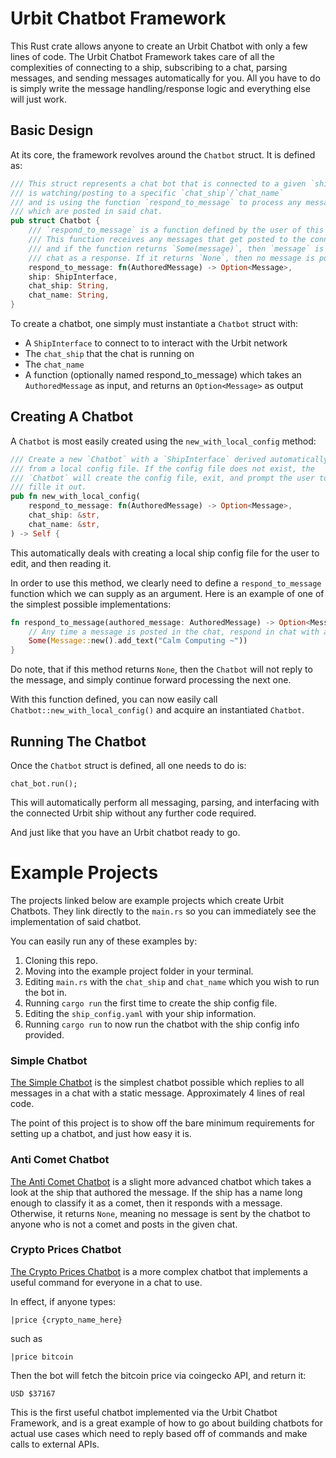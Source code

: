 # Urbit Chatbot Framework

This Rust crate allows anyone to create an Urbit Chatbot with only a few lines of code. The Urbit Chatbot Framework takes care of all the complexities of connecting to a ship, subscribing to a chat, parsing messages, and sending messages automatically for you. All you have to do is simply write the message handling/response logic and everything else will just work.

## Basic Design

At its core, the framework revolves around the `Chatbot` struct. It is defined as:

```rust
/// This struct represents a chat bot that is connected to a given `ship`,
/// is watching/posting to a specific `chat_ship`/`chat_name`
/// and is using the function `respond_to_message` to process any messages
/// which are posted in said chat.
pub struct Chatbot {
    /// `respond_to_message` is a function defined by the user of this framework.
    /// This function receives any messages that get posted to the connected chat,
    /// and if the function returns `Some(message)`, then `message` is posted to the
    /// chat as a response. If it returns `None`, then no message is posted.
    respond_to_message: fn(AuthoredMessage) -> Option<Message>,
    ship: ShipInterface,
    chat_ship: String,
    chat_name: String,
}
```

To create a chatbot, one simply must instantiate a `Chatbot` struct with:

- A `ShipInterface` to connect to to interact with the Urbit network
- The `chat_ship` that the chat is running on
- The `chat_name`
- A function (optionally named respond_to_message) which takes an `AuthoredMessage` as input, and returns an `Option<Message>` as output

## Creating A Chatbot

A `Chatbot` is most easily created using the `new_with_local_config` method:

```rust
/// Create a new `Chatbot` with a `ShipInterface` derived automatically
/// from a local config file. If the config file does not exist, the
/// `Chatbot` will create the config file, exit, and prompt the user to
/// fille it out.
pub fn new_with_local_config(
    respond_to_message: fn(AuthoredMessage) -> Option<Message>,
    chat_ship: &str,
    chat_name: &str,
) -> Self {
```

This automatically deals with creating a local ship config file for the user to edit, and then reading it.

In order to use this method, we clearly need to define a `respond_to_message` function which we can supply as an argument. Here is an example of one of the simplest possible implementations:

```rust
fn respond_to_message(authored_message: AuthoredMessage) -> Option<Message> {
    // Any time a message is posted in the chat, respond in chat with a static message.
    Some(Message::new().add_text("Calm Computing ~"))
}
```

Do note, that if this method returns `None`, then the `Chatbot` will not reply to the message, and simply continue forward processing the next one.

With this function defined, you can now easily call `Chatbot::new_with_local_config()` and acquire an instantiated `Chatbot`.

## Running The Chatbot

Once the `Chatbot` struct is defined, all one needs to do is:

```
chat_bot.run();
```

This will automatically perform all messaging, parsing, and interfacing with the connected Urbit ship without any further code required.

And just like that you have an Urbit chatbot ready to go.

# Example Projects

The projects linked below are example projects which create Urbit Chatbots. They link directly to the `main.rs` so you can immediately see the implementation of said chatbot.

You can easily run any of these examples by:

1. Cloning this repo.
2. Moving into the example project folder in your terminal.
3. Editing `main.rs` with the `chat_ship` and `chat_name` which you wish to run the bot in.
4. Running `cargo run` the first time to create the ship config file.
5. Editing the `ship_config.yaml` with your ship information.
6. Running `cargo run` to now run the chatbot with the ship config info provided.

### Simple Chatbot

[The Simple Chatbot](examples/simple-chatbot/src/main.rs) is the simplest chatbot possible which replies to all messages in a chat with a static message. Approximately 4 lines of real code.

The point of this project is to show off the bare minimum requirements for setting up a chatbot, and just how easy it is.

### Anti Comet Chatbot

[The Anti Comet Chatbot](examples/anti-comet-chatbot/src/main.rs) is a slight more advanced chatbot which takes a look at the ship that authored the message. If the ship has a name long enough to classify it as a comet, then it responds with a message. Otherwise, it returns `None`, meaning no message is sent by the chatbot to anyone who is not a comet and posts in the given chat.

### Crypto Prices Chatbot

[The Crypto Prices Chatbot](examples/crypto-prices-chatbot/src/main.rs) is a more complex chatbot that implements a useful command for everyone in a chat to use.

In effect, if anyone types:

```
|price {crypto_name_here}
```

such as

```
|price bitcoin
```

Then the bot will fetch the bitcoin price via coingecko API, and return it:

```
USD $37167
```

This is the first useful chatbot implemented via the Urbit Chatbot Framework, and is a great example of how to go about building chatbots for actual use cases which need to reply based off of commands and make calls to external APIs.
